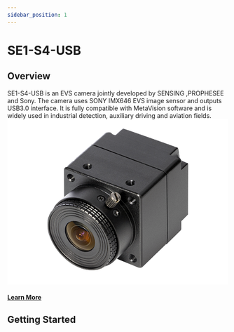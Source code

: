 ```yaml
---
sidebar_position: 1
---
```


# SE1-S4-USB

## Overview

<div className="row">
  <div className="col col--12">
    SE1-S4-USB is an EVS camera jointly developed by SENSING ,PROPHESEE and Sony. The camera uses SONY IMX646 EVS image sensor and outputs USB3.0 interface. It is fully compatible with MetaVision software and is widely used in industrial detection, auxiliary driving and aviation fields.
  </div>
</div>



<div style={{textAlign: 'center'}}>
    <img src="https://raw.githubusercontent.com/1214658495/myWikiFiles/main/Camera/1_7_Event_Based_Camera/Event_Based_Camera.png" alt="Event_Based_Camera" 
    style={{maxWidth: '30%', height:'auto'}} />
</div>
<br />

<div style={{textAlign: 'center', marginBottom: '2rem'}}>
    <a href="https://sensing-world.com/en/h-col-133.html" target="_blank" rel="noopener noreferrer" 
       style={{backgroundColor: '#f0f0f0', padding: '10px 20px', display: 'inline-block', borderRadius: '5px', textDecoration: 'none'}}>
        <strong style={{color: '#000000', fontSize: '1.2em'}}>Learn More</strong>
    </a>
</div>

## Getting Started

